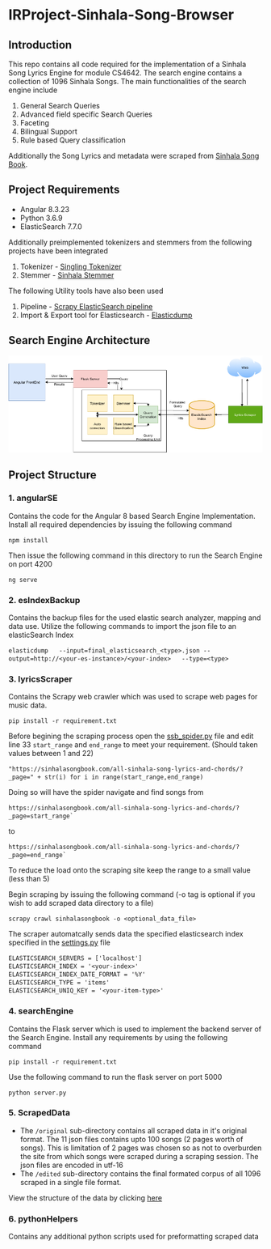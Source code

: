 # IRProject-Sinhala-Song-Browser

## Introduction
This repo contains all code required for the implementation of a Sinhala Song Lyrics Engine for module CS4642. The search engine contains a collection of 1096 Sinhala Songs. The main functionalities of the search engine include

1. General Search Queries
2. Advanced field specific Search Queries
3. Faceting
4. Bilingual Support
5. Rule based Query classification

Additionally the Song Lyrics and metadata were scraped from [Sinhala Song Book](https://sinhalasongbook.com/).

## Project Requirements
* Angular 8.3.23
* Python 3.6.9
* ElasticSearch 7.7.0

Additionally preimplemented tokenizers and stemmers from the following projects have been integrated
1. Tokenizer -  [Singling Tokenizer](https://github.com/ysenarath/sinling)  
2. Stemmer - [Sinhala Stemmer](https://github.com/shilpasayura/sinhala-nltk/tree/master/sinhala-stemmer)

The following Utility tools have also been used
1. Pipeline - [Scrapy ElasticSearch pipeline](https://github.com/jayzeng/scrapy-elasticsearch)
2. Import & Export tool for Elasticsearch - [Elasticdump](https://www.npmjs.com/package/elasticdump)

## Search Engine Architecture

![Arci_diag](resources/architecture.png)

## Project Structure

### 1. angularSE
Contains the code for the Angular 8 based Search Engine Implementation. Install all required dependencies by issuing the following command
```
npm install
```
Then issue the following command in this directory to run the Search Engine on port 4200
```
ng serve
```
### 2. esIndexBackup
Contains the backup files for the used elastic search analyzer, mapping and data use. Utilize the following commands to import the json file to an elasticSearch Index
```
elasticdump   --input=final_elasticsearch_<type>.json --output=http://<your-es-instance>/<your-index>   --type=<type>
```
### 3. lyricsScraper
Contains the Scrapy web crawler which was used to scrape web pages for music data.
```
pip install -r requirement.txt
```
Before begining the scraping process open the [ssb_spider.py](lyricsScraper/lyricsScraper/spiders/ssb_spider.py) file and edit line 33 `start_range` and `end_range` to meet your requirement. (Should taken values between 1 and 22)

```
"https://sinhalasongbook.com/all-sinhala-song-lyrics-and-chords/?_page=" + str(i) for i in range(start_range,end_range)
```
Doing so will have the spider navigate and find songs from 
```
https://sinhalasongbook.com/all-sinhala-song-lyrics-and-chords/?_page=start_range` 
```
to 
```
https://sinhalasongbook.com/all-sinhala-song-lyrics-and-chords/?_page=end_range`
```

To reduce the load onto the scraping site keep the range to a small value (less than 5)

Begin scraping by issuing the following command (-o tag is optional if you wish to add scraped data directory to a file)
```
scrapy crawl sinhalasongbook -o <optional_data_file>
```
The scraper automatcally sends data the specified elasticsearch index specified in the [settings.py](yricsScraper/lyricsScraper/settings.py) file
```
ELASTICSEARCH_SERVERS = ['localhost']
ELASTICSEARCH_INDEX = '<your-index>'
ELASTICSEARCH_INDEX_DATE_FORMAT = '%Y'
ELASTICSEARCH_TYPE = 'items'
ELASTICSEARCH_UNIQ_KEY = '<your-item-type>'
```
 
### 4. searchEngine
Contains the Flask server which is used to implement the backend server of the Search Engine. Install any requirements by using the following command
```
pip install -r requirement.txt
```
Use the following command to run the flask server on port 5000
```
python server.py
```

### 5. ScrapedData

* The `/original` sub-directory contains all scraped data in it's original format. The 11 json files contains upto 100 songs (2 pages worth of songs). This is limitation of 2 pages was chosen so as not to overburden the site from which songs were scraped during a scraping session. The json files are encoded in utf-16
* The `/edited` sub-directory contains the final formated corpus of all 1096 scraped in a single file format. 

View the structure of the data by clicking [here](scrapedData/README.md)

### 6. pythonHelpers

Contains any additional python scripts used for preformatting scraped data

